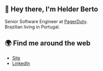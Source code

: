 ## 👋 Hey there, I'm Helder Berto

Senior Software Engineer at <a href="https://www.pagerduty.com/" target="blank">PagerDuty</a>. <br>
Brazilian living in Portugal.

## 🌍 Find me around the web

- [Site](https://helderberto.com) <br>
- [LinkedIn](https://www.linkedin.com/in/helderberto)
